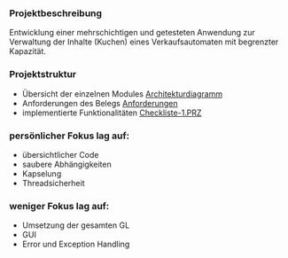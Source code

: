 
### Projektbeschreibung

Entwicklung einer mehrschichtigen und getesteten Anwendung zur Verwaltung der Inhalte (Kuchen) eines Verkaufsautomaten mit begrenzter Kapazität.

### Projektstruktur
- Übersicht der einzelnen Modules [Architekturdiagramm](Architekturdiagramm.jpeg)
- Anforderungen des Belegs [Anforderungen](Beleg.PZR1.pdf)
- implementierte Funktionalitäten [Checkliste-1.PRZ](Checklist.PZR1.md)

### persönlicher Fokus lag auf: 
- übersichtlicher Code
- saubere Abhängigkeiten
- Kapselung
- Threadsicherheit

### weniger Fokus lag auf:
- Umsetzung der gesamten GL
- GUI
- Error und Exception Handling
